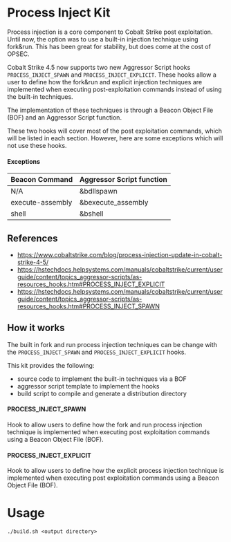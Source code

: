 # Process Inject Kit

Process injection is a core component to Cobalt Strike post exploitation.
Until now, the option was to use a built-in injection technique using fork&run.
This has been great for stability, but does come at the cost of OPSEC.

Cobalt Strike 4.5 now supports two new Aggressor Script hooks
`PROCESS_INJECT_SPAWN` and `PROCESS_INJECT_EXPLICIT`.  These hooks allow
a user to define how the fork&run and explicit injection techniques are
implemented when executing post-exploitation commands instead of using
the built-in techniques. 

The implementation of these techniques is through a Beacon Object File (BOF)
and an Aggressor Script function.

These two hooks will cover most of the post exploitation commands, which
will be listed in each section.  However, here are some exceptions which
will not use these hooks. 

#### Exceptions
Beacon Command 	 | Aggressor Script function 
-----------------|--------------------------
N/A              | &bdllspawn  
execute-assembly | &bexecute_assembly 
shell	         | &bshell

## References

- https://www.cobaltstrike.com/blog/process-injection-update-in-cobalt-strike-4-5/
- https://hstechdocs.helpsystems.com/manuals/cobaltstrike/current/userguide/content/topics_aggressor-scripts/as-resources_hooks.htm#PROCESS_INJECT_EXPLICIT
- https://hstechdocs.helpsystems.com/manuals/cobaltstrike/current/userguide/content/topics_aggressor-scripts/as-resources_hooks.htm#PROCESS_INJECT_SPAWN

## How it works

The built in fork and run process injection techniques can be change with
the `PROCESS_INJECT_SPAWN` and `PROCESS_INJECT_EXPLICIT` hooks.

This kit provides the following: 
- source code to implement the built-in techniques via a BOF
- aggressor script template to implement the hooks
- build script to compile and generate a distribution directory


#### PROCESS_INJECT_SPAWN

Hook to allow users to define how the fork and run process injection technique
is implemented when executing post exploitation commands using a Beacon Object
File (BOF).


#### PROCESS_INJECT_EXPLICIT

Hook to allow users to define how the explicit process injection technique is
implemented when executing post exploitation commands using a Beacon Object
File (BOF).

# Usage

```
./build.sh <output directory>
```